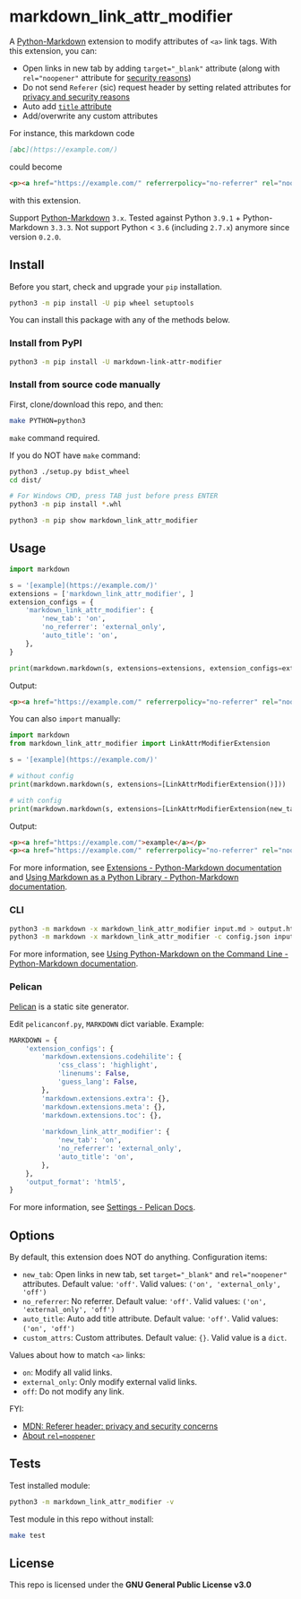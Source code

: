 # markdown\_link\_attr\_modifier

A [Python-Markdown](https://github.com/Python-Markdown/markdown) extension to modify attributes of `<a>` link tags. With this extension, you can:

- Open links in new tab by adding `target="_blank"` attribute (along with `rel="noopener"` attribute for [security reasons](https://mathiasbynens.github.io/rel-noopener/))
- Do not send `Referer` (sic) request header by setting related attributes for [privacy and security reasons](https://developer.mozilla.org/en-US/docs/Web/Security/Referer_header:_privacy_and_security_concerns)
- Auto add [`title` attribute](https://developer.mozilla.org/en-US/docs/Web/HTML/Global_attributes/title)
- Add/overwrite any custom attributes

For instance, this markdown code

```markdown
[abc](https://example.com/)
```

could become

```html
<p><a href="https://example.com/" referrerpolicy="no-referrer" rel="noopener noreferrer" target="_blank" title="abc">abc</a></p>
```

with this extension.

Support [Python-Markdown](https://github.com/Python-Markdown/markdown) `3.x`. Tested against Python `3.9.1` + Python-Markdown `3.3.3`. Not support Python < `3.6` (including `2.7.x`) anymore since version `0.2.0`.

## Install

Before you start, check and upgrade your `pip` installation.

```bash
python3 -m pip install -U pip wheel setuptools
```

You can install this package with any of the methods below.

### Install from PyPI

```bash
python3 -m pip install -U markdown-link-attr-modifier
```

### Install from source code manually

First, clone/download this repo, and then:

```bash
make PYTHON=python3
```

`make` command required.

If you do NOT have `make` command:

```bash
python3 ./setup.py bdist_wheel
cd dist/

# For Windows CMD, press TAB just before press ENTER
python3 -m pip install *.whl

python3 -m pip show markdown_link_attr_modifier
```

## Usage

```python
import markdown

s = '[example](https://example.com/)'
extensions = ['markdown_link_attr_modifier', ]
extension_configs = {
    'markdown_link_attr_modifier': {
        'new_tab': 'on',
        'no_referrer': 'external_only',
        'auto_title': 'on',
    },
}

print(markdown.markdown(s, extensions=extensions, extension_configs=extension_configs))
```

Output:

```html
<p><a href="https://example.com/" referrerpolicy="no-referrer" rel="noopener noreferrer" target="_blank" title="example">example</a></p>
```

You can also `import` manually:

```python
import markdown
from markdown_link_attr_modifier import LinkAttrModifierExtension

s = '[example](https://example.com/)'

# without config
print(markdown.markdown(s, extensions=[LinkAttrModifierExtension()]))

# with config
print(markdown.markdown(s, extensions=[LinkAttrModifierExtension(new_tab='on', no_referrer='external_only')]))
```

Output:

```html
<p><a href="https://example.com/">example</a></p>
<p><a href="https://example.com/" referrerpolicy="no-referrer" rel="noopener noreferrer" target="_blank">example</a></p>
```

For more information, see [Extensions - Python-Markdown documentation](https://python-markdown.github.io/extensions/) and [Using Markdown as a Python Library - Python-Markdown documentation](https://python-markdown.github.io/reference/#extensions).

### CLI

```bash
python3 -m markdown -x markdown_link_attr_modifier input.md > output.html
python3 -m markdown -x markdown_link_attr_modifier -c config.json input.md > output.html
```

For more information, see [Using Python-Markdown on the Command Line - Python-Markdown documentation](https://python-markdown.github.io/cli/).

### Pelican

[Pelican](https://blog.getpelican.com/) is a static site generator.

Edit `pelicanconf.py`, `MARKDOWN` dict variable. Example:

```python
MARKDOWN = {
    'extension_configs': {
        'markdown.extensions.codehilite': {
            'css_class': 'highlight',
            'linenums': False,
            'guess_lang': False,
        },
        'markdown.extensions.extra': {},
        'markdown.extensions.meta': {},
        'markdown.extensions.toc': {},
        
        'markdown_link_attr_modifier': {
            'new_tab': 'on',
            'no_referrer': 'external_only',
            'auto_title': 'on',
        },
    },
    'output_format': 'html5',
}
```

For more information, see [Settings - Pelican Docs](https://docs.getpelican.com/en/stable/settings.html).

## Options

By default, this extension does NOT do anything. Configuration items:

- `new_tab`: Open links in new tab, set `target="_blank"` and `rel="noopener"` attributes. Default value: `'off'`. Valid values: `('on', 'external_only', 'off')`
- `no_referrer`: No referrer. Default value: `'off'`. Valid values: `('on', 'external_only', 'off')`
- `auto_title`: Auto add title attribute. Default value: `'off'`. Valid values: `('on', 'off')`
- `custom_attrs`: Custom attributes. Default value: `{}`. Valid value is a `dict`.

Values about how to match `<a>` links:

- `on`: Modify all valid links.
- `external_only`: Only modify external valid links.
- `off`: Do not modify any link.

FYI:

- [MDN: Referer header: privacy and security concerns](https://developer.mozilla.org/en-US/docs/Web/Security/Referer_header:_privacy_and_security_concerns)
- [About `rel=noopener`](https://mathiasbynens.github.io/rel-noopener/)

## Tests

Test installed module:

```bash
python3 -m markdown_link_attr_modifier -v
```

Test module in this repo without install:

```bash
make test
```

## License

This repo is licensed under the **GNU General Public License v3.0**
